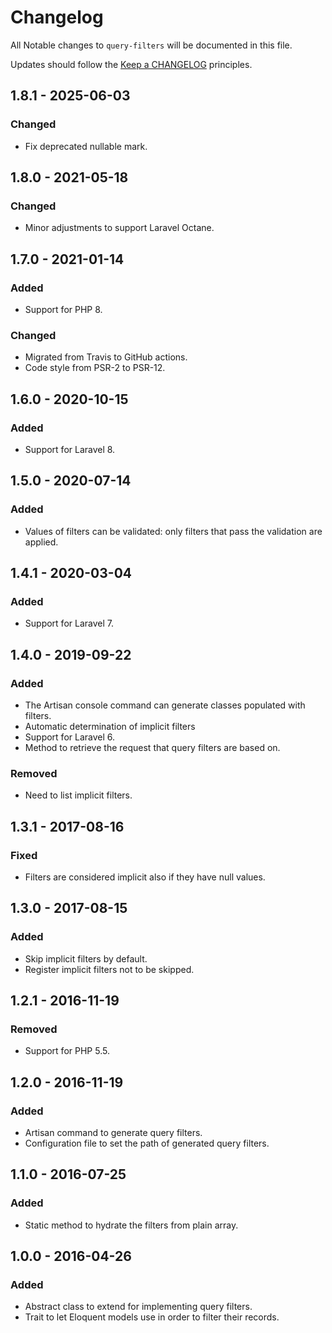 # Changelog

All Notable changes to `query-filters` will be documented in this file.

Updates should follow the [Keep a CHANGELOG](http://keepachangelog.com/) principles.


## 1.8.1 - 2025-06-03

### Changed
- Fix deprecated nullable mark.


## 1.8.0 - 2021-05-18

### Changed
- Minor adjustments to support Laravel Octane.


## 1.7.0 - 2021-01-14

### Added
- Support for PHP 8.

### Changed
- Migrated from Travis to GitHub actions.
- Code style from PSR-2 to PSR-12.


## 1.6.0 - 2020-10-15

### Added
- Support for Laravel 8.


## 1.5.0 - 2020-07-14

### Added
- Values of filters can be validated: only filters that pass the validation are applied.


## 1.4.1 - 2020-03-04

### Added
- Support for Laravel 7.


## 1.4.0 - 2019-09-22

### Added
- The Artisan console command can generate classes populated with filters.
- Automatic determination of implicit filters
- Support for Laravel 6.
- Method to retrieve the request that query filters are based on.

### Removed
- Need to list implicit filters.


## 1.3.1 - 2017-08-16

### Fixed
- Filters are considered implicit also if they have null values.


## 1.3.0 - 2017-08-15

### Added
- Skip implicit filters by default.
- Register implicit filters not to be skipped.


## 1.2.1 - 2016-11-19

### Removed
- Support for PHP 5.5.


## 1.2.0 - 2016-11-19

### Added
- Artisan command to generate query filters.
- Configuration file to set the path of generated query filters.

## 1.1.0 - 2016-07-25

### Added
- Static method to hydrate the filters from plain array.


## 1.0.0 - 2016-04-26

### Added
- Abstract class to extend for implementing query filters.
- Trait to let Eloquent models use in order to filter their records.
